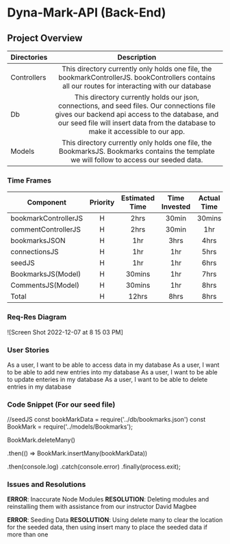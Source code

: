 # Dyna-Mark-API (Back-End)

## Project Overview

| Directories | Description | 
| --- | :---: |  
| Controllers | This directory currently only holds one file, the bookmarkControllerJS. bookControllers contains all our routes for interacting with our database  | 
| Db | This directory currently holds our json, connections, and seed files. Our connections file gives our backend api access to the database, and our seed file will insert data from the database to make it accessible to our app. | 
| Models | This directory currently only holds one file, the BookmarksJS. Bookmarks contains the template we will follow to access our seeded data. | 

### Time Frames

| Component | Priority | Estimated Time | Time Invested | Actual Time |
| --- | :---: |  :---: | :---: | :---: |
| bookmarkControllerJS | H | 2hrs| 30min | 30mins |
| commentControllerJS | H | 2hrs | 30min | 1hr |
| bookmarksJSON | H | 1hr | 3hrs | 4hrs | 
| connectionsJS | H | 1hr | 1hr | 5hrs |
| seedJS | H | 1hr | 1hr | 6hrs |
| BookmarksJS(Model) | H | 30mins | 1hr | 7hrs |
| CommentsJS(Model) | H | 30mins | 1hr | 8hrs |
| Total | H | 12hrs| 8hrs | 8hrs |

### Req-Res Diagram
![Screen Shot 2022-12-07 at 8 15 03 PM]

### User Stories
As a user, I want to be able to access data in my database
As a user, I want to be able to add new entries into my database
As a user, I want to be able to update enteries in my database
As a user, I want to be able to delete entries in my database

### Code Snippet (For our seed file)
//seedJS
const bookMarkData = require('../db/bookmarks.json')
const BookMark = require('../models/Bookmarks');


BookMark.deleteMany()

  .then(() => BookMark.insertMany(bookMarkData))

  .then(console.log)
  .catch(console.error)
  .finally(process.exit);

### Issues and Resolutions
**ERROR**: Inaccurate Node Modules
**RESOLUTION**: Deleting modules and reinstalling them with assistance from our instructor David Magbee

**ERROR**: Seeding Data
**RESOLUTION**: Using delete many to clear the location for the seeded data, then using insert many to place the seeded data if more than one